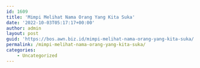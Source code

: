 ```yaml
---
id: 1609
title: 'Mimpi Melihat Nama Orang Yang Kita Suka'
date: '2022-10-03T05:17:17+00:00'
author: admin
layout: post
guid: 'https://bos.awn.biz.id/mimpi-melihat-nama-orang-yang-kita-suka/'
permalink: /mimpi-melihat-nama-orang-yang-kita-suka/
categories:
    - Uncategorized
---
```



